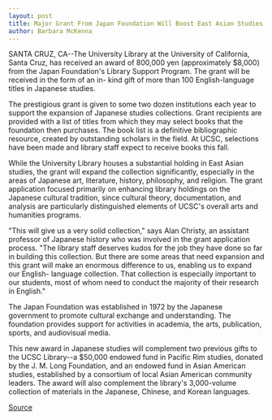 ```yaml
---
layout: post
title: Major Grant From Japan Foundation Will Boost East Asian Studies Collection At Uc Santa Cruz Library
author: Barbara McKenna 
---
```


SANTA CRUZ, CA--The University Library at the University of California, Santa Cruz, has received an award of 800,000 yen (approximately $8,000) from the Japan Foundation's Library Support Program. The grant will be received in the form of an in- kind gift of more than 100 English-language titles in Japanese studies.

The prestigious grant is given to some two dozen institutions each year to support the expansion of Japanese studies collections. Grant recipients are provided with a list of titles from which they may select books that the foundation then purchases. The book list is a definitive bibliographic resource, created by outstanding scholars in the field. At UCSC, selections have been made and library staff expect to receive books this fall.

While the University Library houses a substantial holding in East Asian studies, the grant will expand the collection significantly, especially in the areas of Japanese art, literature, history, philosophy, and religion. The grant application focused primarily on enhancing library holdings on the Japanese cultural tradition, since cultural theory, documentation, and analysis are particularly distinguished elements of UCSC's overall arts and humanities programs.

"This will give us a very solid collection," says Alan Christy, an assistant professor of Japanese history who was involved in the grant application process. "The library staff deserves kudos for the job they have done so far in building this collection. But there are some areas that need expansion and this grant will make an enormous difference to us, enabling us to expand our English- language collection. That collection is especially important to our students, most of whom need to conduct the majority of their research in English."

The Japan Foundation was established in 1972 by the Japanese government to promote cultural exchange and understanding. The foundation provides support for activities in academia, the arts, publication, sports, and audiovisual media.

This new award in Japanese studies will complement two previous gifts to the UCSC Library--a $50,000 endowed fund in Pacific Rim studies, donated by the J. M. Long Foundation, and an endowed fund in Asian American studies, established by a consortium of local Asian American community leaders. The award will also complement the library's 3,000-volume collection of materials in the Japanese, Chinese, and Korean languages.

[Source](http://www1.ucsc.edu/news_events/press_releases/archive/98-99/08-98/080598-Japan_foundation_gr.html "Permalink to 080598-Japan_foundation_gr")